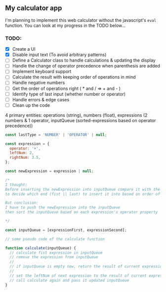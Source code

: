 ## My calculator app

I'm planning to implement this web calculator without the javascript's `eval` function.
You can look at my progress in the TODO below...

### TODO:

- [x] Create a UI
- [x] Disable input text (To avoid arbitrary patterns)
- [ ] Define a Calculator class to handle calculations & updating the display
- [ ] Handle the change of operator precedence when parenthesis are added
- [ ] Implement keyboard support
- [ ] Calculate the result with keeping order of operations in mind
- [ ] Handle negative numbers
- [ ] Get the order of operations right ( \* and / => + and - )
- [ ] Identify type of last input (whether number or operator)
- [ ] Handle errors & edge cases
- [ ] Clean up the code

4 primary entities: operations (string), numbers (float), expressions (2 numbers & 1 operator, inputQueue (sorted-expressions based on operator precedence))

```js
const lastType = 'NUMBER' | 'OPERATOR' | null;

const expression = {
  operator: '+',
  leftNum: 2,
  rightNum: 3.5,
};

const newExpression = expression | null;

/*
I thought:
Before inserting the newExpression into inputQueue compare it with the lastOperator,
to decide which end (fist || last) to insert it into based on order of precedence

But conclusion:
I have to push the newExpression into the inputQueue
then sort the inputQueue based on each expression's operator property

*/

const inputQueue = [expressionFirst, expressionSecond];

// some pseudo code of the calculate function

function calculate(inputQueue) {
  // calculate fist expression in inputQueue
  // remove the expression from inputQueue
  //
  // if inputQueue is empty now, return the result of current expression
  //
  // set the leftNum of next expression to the result of current expression
  // call calculate again and pass it updated inputQueue
}
```
